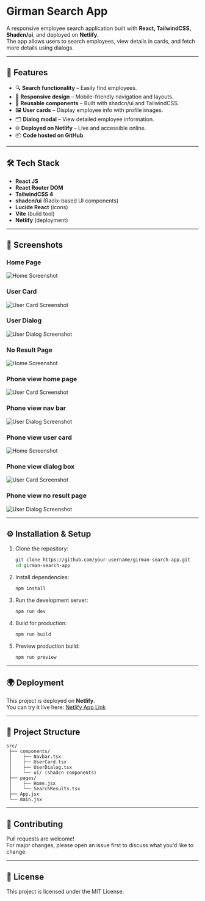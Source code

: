 # Girman Search App

A responsive employee search application built with **React, TailwindCSS, Shadcn/ui**, and deployed on **Netlify**.  
The app allows users to search employees, view details in cards, and fetch more details using dialogs.

---

## 🚀 Features

- 🔍 **Search functionality** – Easily find employees.  
- 📱 **Responsive design** – Mobile-friendly navigation and layouts.  
- 🧩 **Reusable components** – Built with shadcn/ui and TailwindCSS.  
- 🖼 **User cards** – Display employee info with profile images.  
- 🗂 **Dialog modal** – View detailed employee information.  
- 🌐 **Deployed on Netlify** – Live and accessible online.  
- 📦 **Code hosted on GitHub**.

---

## 🛠️ Tech Stack

- **React JS**
- **React Router DOM**
- **TailwindCSS 4**
- **shadcn/ui** (Radix-based UI components)
- **Lucide React** (icons)
- **Vite** (build tool)
- **Netlify** (deployment)

---

## 📸 Screenshots

### Home Page
![Home Screenshot](./screenshots/home.png)

### User Card
![User Card Screenshot](./screenshots/search.png)

### User Dialog
![User Dialog Screenshot](./screenshots/dialog.png)

### No Result Page
![Home Screenshot](./screenshots/no_result.png)

### Phone view home page
![User Card Screenshot](./screenshots/mobile_home.png)

### Phone view nav bar
![User Dialog Screenshot](./screenshots/mobile_nav.png)

### Phone view user card
![Home Screenshot](./screenshots/mobile_userCard.png)

### Phone view dialog box
![User Card Screenshot](./screenshots/mobile_dialog.png)

### Phone view no result page
![User Dialog Screenshot](./screenshots/mobile_noResult.png)


---

## ⚙️ Installation & Setup

1. Clone the repository:
   ```bash
   git clone https://github.com/your-username/girman-search-app.git
   cd girman-search-app
   ```

2. Install dependencies:
   ```bash
   npm install
   ```

3. Run the development server:
   ```bash
   npm run dev
   ```

4. Build for production:
   ```bash
   npm run build
   ```

5. Preview production build:
   ```bash
   npm run preview
   ```

---

## 🌍 Deployment

This project is deployed on **Netlify**.  
You can try it live here: [Netlify App Link](https://magenta-croissant-e481c5.netlify.app/)

---

## 📂 Project Structure

```
src/
 ├── components/
 │    ├── Navbar.tsx
 │    ├── UserCard.tsx
 │    ├── UserDialog.tsx
 │    └── ui/ (shadcn components)
 ├── pages/
 │    ├── Home.jsx
 │    └── SearchResults.tsx
 ├── App.jsx
 └── main.jsx
```

---

## 🤝 Contributing

Pull requests are welcome!  
For major changes, please open an issue first to discuss what you’d like to change.

---

## 📜 License

This project is licensed under the MIT License.
